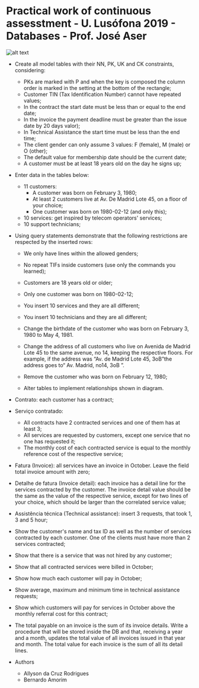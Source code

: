 # Practical work of continuous assesstment - U. Lusófona 2019 - Databases - Prof. José Aser
![alt text](https://github.com/acr1618/company-services-bill-database-practice/blob/master/diagram.png)

- Create all model tables with their NN, PK, UK and CK constraints, considering:

  - PKs are marked with P and when the key is composed the column order is marked in the setting at the bottom of the rectangle;
  - Customer TIN (Tax Identification Number) cannot have repeated values;
  - In the contract the start date must be less than or equal to the end date;
  - In the invoice the payment deadline must be greater than the issue date by 20 days valor);
  - In Technical Assistance the start time must be less than the end time;
  - The client gender can only assume 3 values: F (female), M (male) or O (other);
  - The default value for membership date should be the current date;
  - A customer must be at least 18 years old on the day he signs up;

- Enter data in the tables below:
  - 11 customers:
    - A customer was born on February 3, 1980;
    - At least 2 customers live at Av. De Madrid Lote 45, on a floor of your choice;
    - One customer was born on 1980-02-12 (and only this);
  - 10 services: get inspired by telecom operators' services;
  - 10 support technicians;

- Using query statements demonstrate that the following restrictions are respected by the inserted rows:

  - We only have lines within the allowed genders;
  - No repeat TIFs inside customers (use only the commands you learned);
  - Customers are 18 years old or older;
  - Only one customer was born on 1980-02-12;
  - You insert 10 services and they are all different;
  - You insert 10 technicians and they are all different;
  - Change the birthdate of the customer who was born on February 3, 1980 to May 4, 1981.

  - Change the address of all customers who live on Avenida de Madrid Lote 45 to the same avenue, no 14, keeping the respective floors. For example, if the address was “Av. de Madrid Lote 45, 3oB”the address goes to“ Av. Madrid, no14, 3oB ”.
  - Remove the customer who was born on February 12, 1980;

  - Alter tables to implement relationships shown in diagram.

- Contrato: each customer has a contract;

- Serviço contratado:
  - All contracts have 2 contracted services and one of them has at least 3;
  - All services are requested by customers, except one service that no one has requested it;
  - The monthly cost of each contracted service is equal to the monthly reference cost of the respective service;
  
- Fatura (Invoice): all services have an invoice in October. Leave the field total invoice amount with zero;

- Detalhe de fatura (Invoice detail): each invoice has a detail line for the services contracted by the customer. The invoice detail value should be the same as the value of the respective service, except for two lines of your choice, which should be larger than the correlated service value;

- Assistência técnica (Technical assistance): insert 3 requests, that took 1, 3 and 5 hour;

- Show the customer's name and tax ID as well as the number of services contracted by each customer. One of the clients must have more than 2 services contracted;
- Show that there is a service that was not hired by any customer;
- Show that all contracted services were billed in October;
- Show how much each customer will pay in October;
- Show average, maximum and minimum time in technical assistance requests;
- Show which customers will pay for services in October above the monthly referral cost for this contract;

- The total payable on an invoice is the sum of its invoice details. Write a procedure that will be stored inside the DB and that, receiving a year and a month, updates the total value of all invoices issued in that year and month. The total value for each invoice is the sum of all its detail lines.

- Authors
  - Allyson da Cruz Rodrigues
  - Bernardo Amorim
